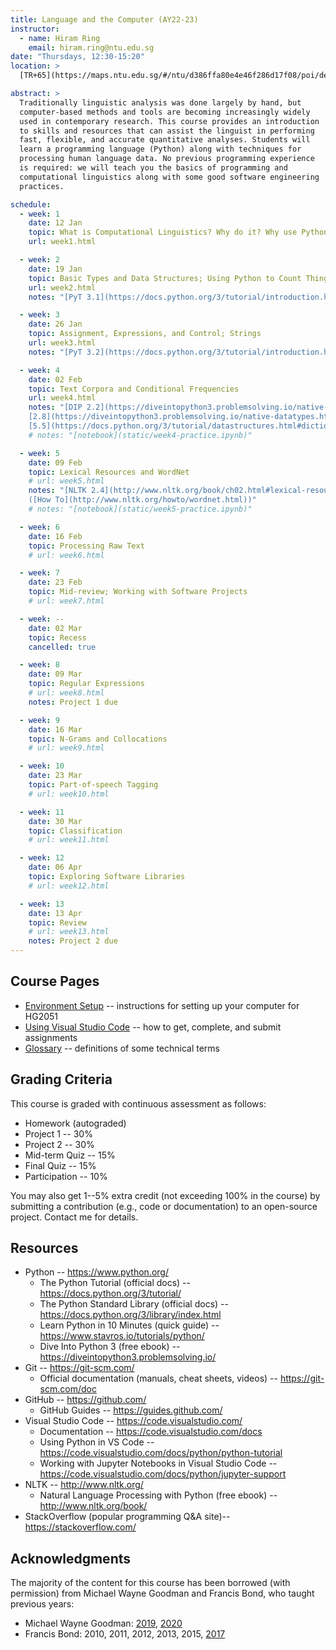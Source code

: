 ```yaml
---
title: Language and the Computer (AY22-23)
instructor:
  - name: Hiram Ring
    email: hiram.ring@ntu.edu.sg
date: "Thursdays, 12:30-15:20"
location: >
  [TR+65](https://maps.ntu.edu.sg/#/ntu/d386ffa80e4e46f286d17f08/poi/details/5b919a593c90401d8723f308) (SS1-B1-03, South Spine)

abstract: >
  Traditionally linguistic analysis was done largely by hand, but
  computer-based methods and tools are becoming increasingly widely
  used in contemporary research. This course provides an introduction
  to skills and resources that can assist the linguist in performing
  fast, flexible, and accurate quantitative analyses. Students will
  learn a programming language (Python) along with techniques for
  processing human language data. No previous programming experience
  is required: we will teach you the basics of programming and
  computational linguistics along with some good software engineering
  practices.

schedule:
  - week: 1
    date: 12 Jan
    topic: What is Computational Linguistics? Why do it? Why use Python?
    url: week1.html

  - week: 2
    date: 19 Jan
    topic: Basic Types and Data Structures; Using Python to Count Things; Lists
    url: week2.html
    notes: "[PyT 3.1](https://docs.python.org/3/tutorial/introduction.html#using-python-as-a-calculator); [NLTK 1](https://www.nltk.org/book/ch01.html)"

  - week: 3
    date: 26 Jan
    topic: Assignment, Expressions, and Control; Strings
    url: week3.html
    notes: "[PyT 3.2](https://docs.python.org/3/tutorial/introduction.html#first-steps-towards-programming), [4](https://docs.python.org/3/tutorial/controlflow.html); [NLTK 4.1](http://www.nltk.org/book/ch02.html#wordlist-corpora)"

  - week: 4
    date: 02 Feb
    topic: Text Corpora and Conditional Frequencies
    url: week4.html
    notes: "[DIP 2.2](https://diveintopython3.problemsolving.io/native-datatypes.html#booleans),
    [2.8](https://diveintopython3.problemsolving.io/native-datatypes.html#none); [PyT 5.3](https://docs.python.org/3/tutorial/datastructures.html#tuples-and-sequences),
    [5.5](https://docs.python.org/3/tutorial/datastructures.html#dictionaries); [NLTK 2.1](http://www.nltk.org/book/ch02.html#accessing-text-corpora), [2.2](http://www.nltk.org/book/ch02.html#conditional-frequency-distributions)"
    # notes: "[notebook](static/week4-practice.ipynb)"

  - week: 5
    date: 09 Feb
    topic: Lexical Resources and WordNet
    # url: week5.html
    notes: "[NLTK 2.4](http://www.nltk.org/book/ch02.html#lexical-resources), [2.5](http://www.nltk.org/book/ch02.html#wordnet),
    ([How To](http://www.nltk.org/howto/wordnet.html))"
    # notes: "[notebook](static/week5-practice.ipynb)"

  - week: 6
    date: 16 Feb
    topic: Processing Raw Text
    # url: week6.html

  - week: 7
    date: 23 Feb
    topic: Mid-review; Working with Software Projects
    # url: week7.html

  - week: --
    date: 02 Mar
    topic: Recess
    cancelled: true

  - week: 8
    date: 09 Mar
    topic: Regular Expressions
    # url: week8.html
    notes: Project 1 due

  - week: 9
    date: 16 Mar
    topic: N-Grams and Collocations
    # url: week9.html

  - week: 10
    date: 23 Mar
    topic: Part-of-speech Tagging
    # url: week10.html

  - week: 11
    date: 30 Mar
    topic: Classification
    # url: week11.html

  - week: 12
    date: 06 Apr
    topic: Exploring Software Libraries
    # url: week12.html

  - week: 13
    date: 13 Apr
    topic: Review
    # url: week13.html
    notes: Project 2 due
---
```


## Course Pages

- [Environment Setup](environment-setup.html) -- instructions for setting up your computer for HG2051
- [Using Visual Studio Code](using-vscode.html) -- how to get, complete, and submit assignments
- [Glossary](glossary.html) -- definitions of some technical terms

## Grading Criteria

This course is graded with continuous assessment as follows:

- Homework (autograded)
- Project 1 -- 30%
- Project 2 -- 30%
- Mid-term Quiz -- 15%
- Final Quiz -- 15%
- Participation -- 10%

You may also get 1--5% extra credit (not exceeding 100% in the course)
by submitting a contribution (e.g., code or documentation) to an
open-source project. Contact me for details.

## Resources

- Python -- <https://www.python.org/>
  - The Python Tutorial (official docs) -- <https://docs.python.org/3/tutorial/>
  - The Python Standard Library (official docs) -- <https://docs.python.org/3/library/index.html>
  - Learn Python in 10 Minutes (quick guide) -- <https://www.stavros.io/tutorials/python/>
  - Dive Into Python 3 (free ebook) -- <https://diveintopython3.problemsolving.io/>
- Git -- <https://git-scm.com/>
  - Official documentation (manuals, cheat sheets, videos) -- <https://git-scm.com/doc>
- GitHub -- <https://github.com/>
  - GitHub Guides -- <https://guides.github.com/>
- Visual Studio Code -- <https://code.visualstudio.com/>
  - Documentation -- <https://code.visualstudio.com/docs>
  - Using Python in VS Code -- <https://code.visualstudio.com/docs/python/python-tutorial>
  - Working with Jupyter Notebooks in Visual Studio Code -- <https://code.visualstudio.com/docs/python/jupyter-support>
- NLTK -- <http://www.nltk.org/>
  - Natural Language Processing with Python (free ebook) -- <http://www.nltk.org/book/>
- StackOverflow (popular programming Q&A site)-- <https://stackoverflow.com/>

## Acknowledgments

The majority of the content for this course has been borrowed (with
permission) from Michael Wayne Goodman and Francis Bond, who taught
previous years:

- Michael Wayne Goodman:
  [2019](http://compling.hss.ntu.edu.sg/courses/hg2051/),
  [2020](https://ntu-hg2051.github.io/)
- Francis Bond:
  2010,
  2011,
  2012,
  2013,
  2015,
  [2017](http://compling.hss.ntu.edu.sg/courses/hg2051.2017/)

